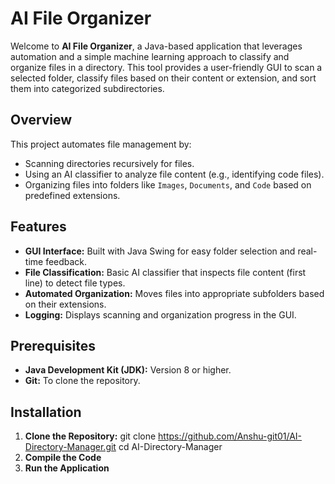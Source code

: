 # AI File Organizer

Welcome to **AI File Organizer**, a Java-based application that leverages automation and a simple machine learning approach to classify and organize files in a directory. This tool provides a user-friendly GUI to scan a selected folder, classify files based on their content or extension, and sort them into categorized subdirectories.

## Overview
This project automates file management by:
- Scanning directories recursively for files.
- Using an AI classifier to analyze file content (e.g., identifying code files).
- Organizing files into folders like `Images`, `Documents`, and `Code` based on predefined extensions.

## Features
- **GUI Interface:** Built with Java Swing for easy folder selection and real-time feedback.
- **File Classification:** Basic AI classifier that inspects file content (first line) to detect file types.
- **Automated Organization:** Moves files into appropriate subfolders based on their extensions.
- **Logging:** Displays scanning and organization progress in the GUI.

## Prerequisites
- **Java Development Kit (JDK):** Version 8 or higher.
- **Git:** To clone the repository.

## Installation
1. **Clone the Repository:**
   git clone https://github.com/Anshu-git01/AI-Directory-Manager.git
   cd AI-Directory-Manager
2. **Compile the Code**
3. **Run the Application**
